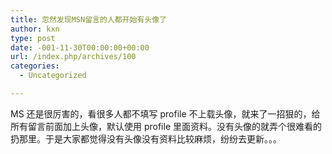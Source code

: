 ```yaml
---
title: 忽然发现MSN留言的人都开始有头像了
author: kxn
type: post
date: -001-11-30T00:00:00+00:00
url: /index.php/archives/100
categories:
  - Uncategorized

---
```

<div>
  MS 还是很厉害的，看很多人都不填写 profile 不上载头像，就来了一招狠的，给所有留言前面加上头像，默认使用 profile 里面资料。没有头像的就弄个很难看的扔那里。于是大家都觉得没有头像没有资料比较麻烦，纷纷去更新。。。
</div>